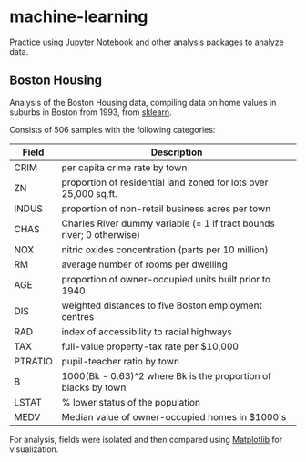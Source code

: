 # machine-learning
Practice using Jupyter Notebook and other analysis packages to analyze data.

## Boston Housing

Analysis of the Boston Housing data, compiling data on home values in suburbs in Boston from 1993, from [sklearn](http://scikit-learn.org/stable/modules/generated/sklearn.datasets.load_boston.html).

Consists of 506 samples with the following categories:

|Field | Description |
|-------|-------------|
|CRIM   |  per capita crime rate by town |
|ZN     |  proportion of residential land zoned for lots over 25,000 sq.ft. |
|INDUS  |  proportion of non-retail business acres per town |
|CHAS   |  Charles River dummy variable (= 1 if tract bounds river; 0 otherwise) |
|NOX    |  nitric oxides concentration (parts per 10 million) |
|RM     |  average number of rooms per dwelling |
|AGE    |  proportion of owner-occupied units built prior to 1940 |
|DIS    |  weighted distances to five Boston employment centres |
|RAD    |  index of accessibility to radial highways |
|TAX    |  full-value property-tax rate per $10,000 |
|PTRATIO|  pupil-teacher ratio by town |
|B      |  1000(Bk - 0.63)^2 where Bk is the proportion of blacks by town |
|LSTAT  |  % lower status of the population |
|MEDV   |  Median value of owner-occupied homes in $1000's |

For analysis, fields were isolated and then compared using [Matplotlib](http://matplotlib.org/) for visualization.